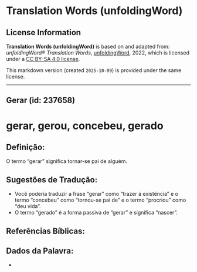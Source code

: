 # Translation Words (unfoldingWord)

## License Information

**Translation Words (unfoldingWord)** is based on and adapted from: _unfoldingWord® Translation Words_, [unfoldingWord](https://unfoldingword.org/utw), 2022, which is licensed under a [CC BY-SA 4.0 license](https://creativecommons.org/licenses/by-sa/4.0/legalcode.en).

This markdown version (created `2025-10-09`) is provided under the same license.



--------------------------------

## Gerar (id: 237658)

gerar, gerou, concebeu, gerado
==============================

Definição:
----------

O termo “gerar” significa tornar\-se pai de alguém.

Sugestões de Tradução:
----------------------

* Você poderia traduzir a frase “gerar” como “trazer à existência” e o termo “concebeu” como “tornou\-se pai de” e o termo “procriou” como “deu vida”.
* O termo “gerado” é a forma passiva de “gerar” e significa “nascer”.

Referências Bíblicas:
---------------------

Dados da Palavra:
-----------------

* 

